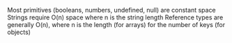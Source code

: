 Most primitives (booleans, numbers, undefined, null) are constant space
Strings require O(n) space where n is the string length
Reference types are generally O(n), where n is the length (for arrays) for the number of keys (for objects)
